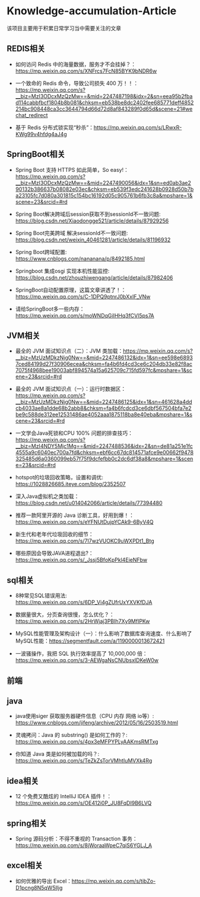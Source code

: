 # Knowledge-accumulation-Article
该项目主要用于积累日常学习当中需要关注的文章

## REDIS相关

- 如何访问 Redis 中的海量数据，服务才不会挂掉？：https://mp.weixin.qq.com/s/XNFrcs7FcN85BYK9bNDR6w

- 一个致命的 Redis 命令，导致公司损失 400 万！！：https://mp.weixin.qq.com/s?__biz=MzI3ODcxMzQzMw==&mid=2247487198&idx=2&sn=eea95b2fbad114cabbfbcf1804b8b081&chksm=eb538be8dc2402fee685771deff4852214bc908448ca3cc3644794d66d72d8af843289f0d65d&scene=21#wechat_redirect

- 基于 Redis 分布式锁实现“秒杀”：https://mp.weixin.qq.com/s/LRwxR-KWg99v4hfdg4aJ4g

## SpringBoot相关

- Spring Boot 支持 HTTPS 如此简单，So easy!：https://mp.weixin.qq.com/s?__biz=MzI3ODcxMzQzMw==&mid=2247490056&idx=1&sn=ed0ab3ae290132b386637b08082e03ec&chksm=eb539f3edc241628b0928d50b7ba23105fc7d080a301815c154bc16192d05c905761b6fb3c8a&mpshare=1&scene=23&srcid=#rd

- Spring Boot解决跨域后session获取不到sessionId不一致问题: https://blog.csdn.net/Xiaodongge521/article/details/87929256

- Spring Boot完美跨域 解决sessionId不一致问题: https://blog.csdn.net/weixin_40461281/article/details/81196932

- Spring Boot跨域配置: https://www.cnblogs.com/nananana/p/8492185.html

- Springboot 集成osgi 实现本机性能监控: https://blog.csdn.net/zhouzhiwengang/article/details/87982406

- SpringBoot自动配置原理，这篇文章讲透了！：https://mp.weixin.qq.com/s/C-1DPQ9ptnrJ0bXxIF_VNw

- 请给SpringBoot多一些内存：https://mp.weixin.qq.com/s/moWNDqGiIHHq3fCVl5ps7A

## JVM相关

- 最全的 JVM 面试知识点（二）：JVM 类加载：https://mp.weixin.qq.com/s?__biz=MzUzMDkzNjg0Nw==&mid=2247486132&idx=1&sn=ee598e68937ced84199d27f30906ecea&chksm=fa4b6fd4cd3ce6c204db33e82f8ac7075f4968bee19003abf894574a15a625709c715fd597fc&mpshare=1&scene=23&srcid=#rd

- 最全的 JVM 面试知识点（一）：运行时数据区：https://mp.weixin.qq.com/s?__biz=MzUzMDkzNjg0Nw==&mid=2247486125&idx=1&sn=461628a4ddcb4033ae8a1dde68b2abb8&chksm=fa4b6fcdcd3ce6dbf567504bfa7e2be9c588de312ee12531486ae4052aaa1875118ba8e40eba&mpshare=1&scene=23&srcid=#rd

- 一文学会Java死锁和CPU 100% 问题的排查技巧：https://mp.weixin.qq.com/s?__biz=MzI4NDY5Mjc1Mg==&mid=2247488536&idx=2&sn=de81a251e1fc4555a9c6040ec700a7fd&chksm=ebf6cc67dc814571afce9e00662f9478325485d6a0360099eb57f75f9dcfefbb0c2dc6df38a8&mpshare=1&scene=23&srcid=#rd

- hotspot的垃圾回收策略，设置和调优: https://1028826685.iteye.com/blog/2352507

- 深入Java虚拟机之类加载：https://blog.csdn.net/u014042066/article/details/77394480

- 推荐一款阿里开源的 Java 诊断工具，好用到爆！：https://mp.weixin.qq.com/s/eYFNUtDujpYCAk9-6ByV4Q

- 新生代和老年代垃圾回收的细节：https://mp.weixin.qq.com/s/7I7wzVUOKC9uWXPDt1_Btg

- 哪些原因会导致JAVA进程退出?：https://mp.weixin.qq.com/s/_Jssj5BfoKpPkl4EieNFbw

## sql相关

- 8种常见SQL错误用法: https://mp.weixin.qq.com/s/6DP_Vi4gZUfrUxYXVKfDJA

- 数据量很大，分页查询很慢，怎么优化？：https://mp.weixin.qq.com/s/2HrWjaj3PBIh7Xy9MfIPKw

- MySQL性能管理及架构设计（一）：什么影响了数据库查询速度、什么影响了MySQL性能：https://segmentfault.com/a/1190000013672421

- 一波骚操作，我把 SQL 执行效率提高了 10,000,000 倍：https://mp.weixin.qq.com/s/3-AEWgaNsCNUbsxIDKeW0w

## 前端

## java

- java使用siger 获取服务器硬件信息（CPU 内存 网络 io等）: https://www.cnblogs.com/jifeng/archive/2012/05/16/2503519.html

- 灵魂拷问：Java 的 substring() 是如何工作的？: https://mp.weixin.qq.com/s/4px3eMFPYPLyAAKmsRMTxg

- 你知道 Java 类是如何被加载的吗？: https://mp.weixin.qq.com/s/TeZkZsTorVMhtIuMVXk4Rg

## idea相关

- 12 个免费又酷炫的 IntelliJ IDEA 插件！：https://mp.weixin.qq.com/s/OE412i0P_JU8FqDI9B6LVQ

## spring相关

- Spring 源码分析：不得不重视的 Transaction 事务：https://mp.weixin.qq.com/s/8jWoraaWpeC7qiS6YGLJ_A

## excel相关 

- 如何优雅的导出 Excel：https://mp.weixin.qq.com/s/tibZo-D1pcng8N5qW5lljg

